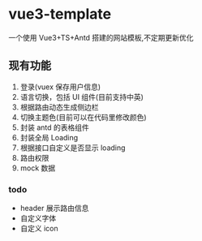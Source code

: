 # vue3-template

一个使用 Vue3+TS+Antd 搭建的网站模板,不定期更新优化

## 现有功能

1. 登录(vuex 保存用户信息)
2. 语言切换，包括 UI 组件(目前支持中英)
3. 根据路由动态生成侧边栏
4. 切换主题色(目前可以在代码里修改颜色)
5. 封装 antd 的表格组件
6. 封装全局 Loading
7. 根据接口自定义是否显示 loading
8. 路由权限
9. mock 数据

### todo

- header 展示路由信息
- 自定义字体
- 自定义 icon
